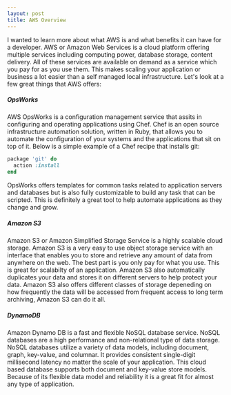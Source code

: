 ```yaml
---
layout: post
title: AWS Overview
---
```


I wanted to learn more about what AWS is and what benefits it can have for a developer. AWS or Amazon Web Services is a cloud platform offering multiple services including computing power, database storage, content delivery. All of these services are available on demand as a service which you pay for as you use them. This makes scaling your application or business a lot easier than a self managed local infrastructure. Let's look at a few great things that AWS offers: 

##### OpsWorks

AWS OpsWorks is a configuration management service that assits in configuring and operating applications using Chef. Chef is an open source infrastructure automation solution, written in Ruby, that allows you to automate the configuration of your systems and the applications that sit on top of it. Below is a simple example of a Chef recipe that installs git:

```ruby
package 'git' do
  action :install
end
``` 

OpsWorks offers templates for common tasks related to application servers and databases but is also fully customizable to build any task that can be scripted. This is definitely a great tool to help automate applications as they change and grow. 

##### Amazon S3

Amazon S3 or Amazon Simplified Storage Service is a highly scalable cloud storage. Amazon S3 is a very easy to use object storage service with an interface that enables you to store and retrieve any amount of data from anywhere on the web. The best part is you only pay for what you use. This is great for scalabilty of an application. Amazon S3 also automatically duplicates your data and stores it on different servers to help protect your data. Amazon S3 also offers different classes of storage depeneding on how frequently the data will be accessed from frequent access to long term archiving, Amazon S3 can do it all. 

##### DynamoDB

Amazon Dynamo DB is a fast and flexible NoSQL database service. NoSQL databases are a high performance and non-relational type of data storage. NoSQL databases utilize a variety of data models, including document, graph, key-value, and columnar.
It provides consistent single-digit millisecond latency no matter the scale of your application. This cloud based database supports both document and key-value store models. Because of its flexible data model and reliability it is a great fit for almost any type of application. 







